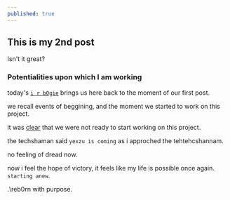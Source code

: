 ```yaml
---
published: true
---
```

## This is my 2nd post

Isn't it great?

### Potentialities upon which I am working

today's [`i r b0gie`](https://twitter.com/1rb0g1e) brings us here back to the moment of our first post.

we recall events of beggining, and the moment we started to work on this project.

it was [clear](https://64.media.tumblr.com/4b3a54a3bed69107972a80f7c70a2aaf/tumblr_nsjoqd1xXV1ucdb23o1_540.gifv) that we were not ready to start working on this project.

the techshaman said `yexzu is coming` as i approched the tehtehcshannam.

no feeling of dread now.

now i feel the hope of victory, it feels like my life is possible once again. `starting anew`.

.\reb0rn with purpose.
